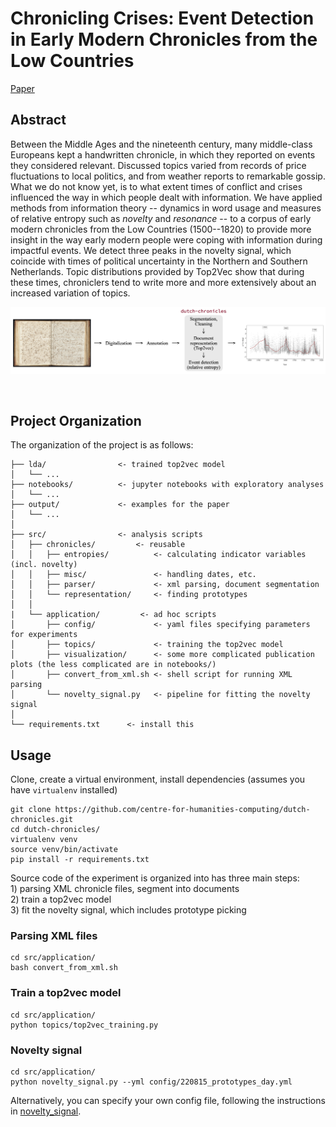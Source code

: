 # Chronicling Crises: Event Detection in Early Modern Chronicles from the Low Countries

[Paper](nothing.html)

## Abstract
Between the Middle Ages and the nineteenth century, many middle-class Europeans kept a handwritten chronicle, in which they reported on events they considered relevant. Discussed topics varied from records of price fluctuations to local politics, and from weather reports to remarkable gossip. What we do not know yet, is to what extent times of conflict and crises influenced the way in which people dealt with information. We have applied methods from information theory -- dynamics in word usage and measures of relative entropy such as _novelty_ and _resonance_ -- to a corpus of early modern chronicles from the Low Countries (1500--1820) to provide more insight in the way early modern people were coping with information during impactful events. We detect three peaks in the novelty signal, which coincide with times of political uncertainty in the Northern and Southern Netherlands. Topic distributions provided by Top2Vec show that during these times, chroniclers tend to write more and more extensively about an increased variation of topics. 

![](output/dutch_chronicles_overview.png)

<br>

## Project Organization
The organization of the project is as follows:

```
├── lda/                <- trained top2vec model
│   └── ...
├── notebooks/          <- jupyter notebooks with exploratory analyses
│   └── ...
├── output/             <- examples for the paper
│   └── ...
│
├── src/                <- analysis scripts
│   ├── chronicles/         <- reusable
│   │   ├── entropies/          <- calculating indicator variables (incl. novelty)
│   │   ├── misc/               <- handling dates, etc.
│   │   ├── parser/             <- xml parsing, document segmentation
│   │   └── representation/     <- finding prototypes
│   │
|   └── application/         <- ad hoc scripts
│       ├── config/             <- yaml files specifying parameters for experiments
│       ├── topics/             <- training the top2vec model
│       ├── visualization/      <- some more complicated publication plots (the less complicated are in notebooks/)
│       ├── convert_from_xml.sh <- shell script for running XML parsing
│       └── novelty_signal.py   <- pipeline for fitting the novelty signal
│
└── requirements.txt      <- install this 
```

## Usage
Clone, create a virtual environment, install dependencies (assumes you have `virtualenv` installed)
```  
git clone https://github.com/centre-for-humanities-computing/dutch-chronicles.git
cd dutch-chronicles/
virtualenv venv
source venv/bin/activate
pip install -r requirements.txt
```

Source code of the experiment is organized into has three main steps:  
    1) parsing XML chronicle files, segment into documents  
    2) train a top2vec model  
    3) fit the novelty signal, which includes prototype picking  

### Parsing XML files
```
cd src/application/
bash convert_from_xml.sh
```

### Train a top2vec model
```
cd src/application/
python topics/top2vec_training.py
```

### Novelty signal
```
cd src/application/
python novelty_signal.py --yml config/220815_prototypes_day.yml
```

Alternatively, you can specify your own config file, following the instructions in [novelty_signal](https://github.com/centre-for-humanities-computing/dutch-chronicles/blob/main/src/application/novelty_signal.py).
